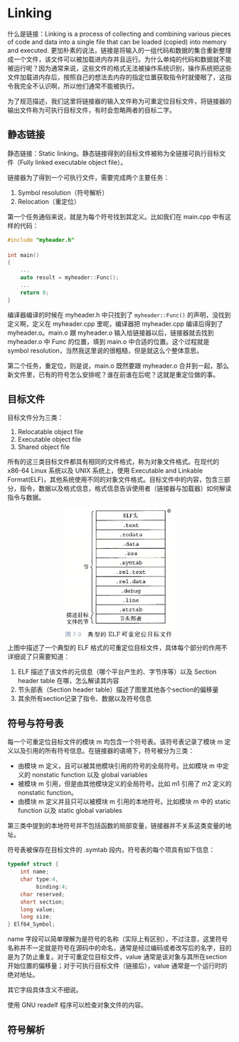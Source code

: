 # Linking
什么是链接：Linking is a process of collecting and combining various pieces of code and data into a single file that can be loaded (copied) into memory and executed.
更加朴素的说法，链接是将输入的一组代码和数据的集合重新整理成一个文件，该文件可以被加载进内存并且运行。为什么单纯的代码和数据就不能被运行呢？因为通常来说，这些文件的格式无法被操作系统识别，操作系统把这些文件加载进内存后，按照自己的想法去内存的指定位置获取指令时就傻眼了，这指令我完全不认识啊，所以他们通常不能被执行。

为了规范描述，我们这里将链接器的输入文件称为可重定位目标文件，将链接器的输出文件称为可执行目标文件，有时会忽略两者的目标二字。

## 静态链接

静态链接：Static linking。静态链接得到的目标文件被称为全链接可执行目标文件（Fully linked executable object file）。

链接器为了得到一个可执行文件，需要完成两个主要任务：
1. Symbol resolution（符号解析）
2. Relocation（重定位）

第一个任务通俗来说，就是为每个符号找到其定义。比如我们在 main.cpp 中有这样的代码：
```c++
#include "myheader.h"

int main()
{
    ...
    auto result = myheader::Func();
    ...
    return 0;
}
```
编译器编译的时候在 myheader.h 中只找到了 `myheader::Func()` 的声明，没找到定义啊，定义在 myheader.cpp 里呢，编译器把 myheader.cpp 编译后得到了 myheader.o。main.o 跟 myheader.o 输入给链接器以后，链接器就去找到 myheader.o 中 Func 的位置，填到 main.o 中合适的位置。这个过程就是 symbol resolution，当然我这里说的很粗糙，但是就这么个整体意思。

第二个任务，重定位，则是说，main.o 既然要跟 myheader.o 合并到一起，那么新文件里，已有的符号怎么安排呢？谁在前谁在后呢？这就是重定位做的事。

## 目标文件
目标文件分为三类：
1. Relocatable object file
2. Executable object file
3. Shared object file

所有的这三类目标文件都具有相同的文件格式，称为对象文件格式。在现代的 x86-64 Linux 系统以及 UNIX 系统上，使用 Executable and Linkable Format(ELF)，其他系统使用不同的对象文件格式。目标文件中的内容，包含三部分，指令，数据以及格式信息，格式信息告诉使用者（链接器与加载器）如何解读指令与数据。

<center>
<img alt="picture 1" src="../../images/17954b2887a9861eaa0812ae67097555e4fd158dbb6d298072352b0853528d48.png" height="300px" />  
</center>
上图中描述了一个典型的 ELF 格式的可重定位目标文件，具体每个部分的作用不详细说了只需要知道：

1. ELF 描述了该文件的元信息（哪个平台产生的、字节序等）以及 Section header table 在哪，怎么解读其内容
2. 节头部表（Section header table）描述了图里其他各个section的偏移量
3. 其余所有section记录了指令、数据以及符号信息  

## 符号与符号表
每一个可重定位目标文件的模块 m 均包含一个符号表。该符号表记录了模块 m 定义以及引用的所有符号信息。在链接器的语境下，符号被分为三类：

* 由模块 m 定义，且可以被其他模块引用的符号的全局符号。比如模块 m 中定义的 nonstatic function 以及 global variables
* 被模块 m 引用，但是由其他模块定义的全局符号。比如 m1 引用了 m2 定义的 nonstatic function。
* 由模块 m 定义并且只可以被模块 m 引用的本地符号。比如模块 m 中的 static function 以及 static global variables

第三类中提到的本地符号并不包括函数的局部变量，链接器并不关系这类变量的地址。

符号表被保存在目标文件的 .symtab 段内，符号表的每个项具有如下信息：
```c
typedef struct {
    int name;
    char type:4,
         binding:4;
    char reserved;
    short section;
    long value;
    long size;
} Elf64_Symbol;
```
name 字段可以简单理解为是符号的名称（实际上有区别），不过注意，这里符号名称并不一定就是符号在源码中的命名，通常是经过编码或者改写后的名字，目的是为了防止重复。对于可重定位目标文件，value 通常是该对象与其所在section开始位置的偏移量；对于可执行目标文件（链接后），value 通常是一个运行时的绝对地址。

其它字段具体含义不细说。

使用 GNU readelf 程序可以检查对象文件的内容。

## 符号解析